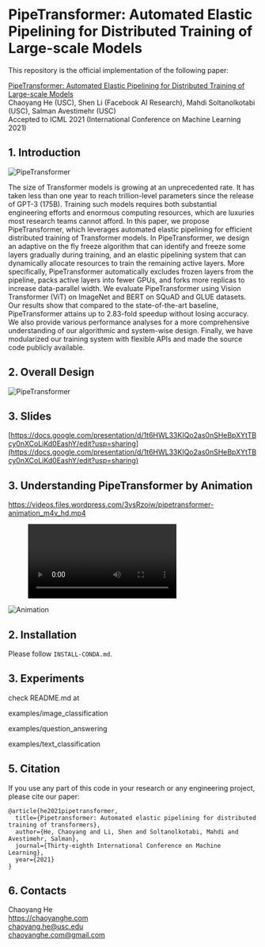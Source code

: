 # PipeTransformer: Automated Elastic Pipelining for Distributed Training of Large-scale Models

This repository is the official implementation of the following paper:

[PipeTransformer: Automated Elastic Pipelining for Distributed Training of Large-scale Models](https://arxiv.org/abs/2102.03161) \
Chaoyang He (USC), Shen Li (Facebook AI Research), Mahdi Soltanolkotabi (USC), Salman Avestimehr (USC) \
Accepted to ICML 2021 (International Conference on Machine Learning 2021) 

## 1. Introduction

<img src="https://chaoyanghe.com/wp-content/uploads/2021/06/PipeTransformer-ICML2021.png" alt="PipeTransformer"/>

The size of Transformer models is growing at an unprecedented rate. It has taken less than one year to reach trillion-level parameters since the release of GPT-3 (175B). 
Training such models requires both substantial engineering efforts and enormous computing resources, which are luxuries most research teams cannot afford. 
In this paper, we propose PipeTransformer, which leverages automated elastic pipelining for efficient distributed training of Transformer models. 
In PipeTransformer, we design an adaptive on the fly freeze algorithm that can identify and freeze some layers gradually during training, and an elastic pipelining system that can dynamically allocate resources to train the remaining active layers.
More specifically, PipeTransformer  automatically excludes frozen layers from the pipeline, packs active layers into fewer GPUs, and forks more replicas to increase data-parallel width. 
We evaluate PipeTransformer using Vision Transformer (ViT) on ImageNet and BERT on SQuAD and GLUE datasets. Our results show that compared to the state-of-the-art baseline, PipeTransformer attains up to $2.83$-fold speedup without losing accuracy.
We also provide various performance analyses for a more comprehensive understanding of our algorithmic and system-wise design. Finally, we have modularized our training system with flexible APIs and made the source code publicly available.

## 2. Overall Design
<img src="https://chaoyanghe.com/wp-content/uploads/2021/02/PipeTransformer-overall-design.png" alt="PipeTransformer"/>


## 3. Slides
[https://docs.google.com/presentation/d/1t6HWL33KIQo2as0nSHeBpXYtTBcy0nXCoLiKd0EashY/edit?usp=sharing](https://docs.google.com/presentation/d/1t6HWL33KIQo2as0nSHeBpXYtTBcy0nXCoLiKd0EashY/edit?usp=sharing)

## 3. Understanding PipeTransformer by Animation 
https://videos.files.wordpress.com/3vsRzoiw/pipetransformer-animation_m4v_hd.mp4
<figure class="video_container">
  <video controls="true" allowfullscreen="true">
    <source src="https://videos.files.wordpress.com/3vsRzoiw/pipetransformer-animation_m4v_hd.mp4" type="video/mp4">
  </video>
</figure>

![Animation](https://chaoyanghe.com/wp-content/uploads/2021/06/PipeTransformer-Animation.gif)


## 2. Installation
Please follow `INSTALL-CONDA.md`.

## 3. Experiments
check README.md at 

examples/image_classification

examples/question_answering

examples/text_classification

## 5. Citation

If you use any part of this code in your research or any engineering project, please cite our paper: 
```
@article{he2021pipetransformer,
  title={Pipetransformer: Automated elastic pipelining for distributed training of transformers},
  author={He, Chaoyang and Li, Shen and Soltanolkotabi, Mahdi and Avestimehr, Salman},
  journal={Thirty-eighth International Conference on Machine Learning},
  year={2021}
}
```


## 6. Contacts

Chaoyang He \
https://chaoyanghe.com \
chaoyang.he@usc.edu \
chaoyanghe.com@gmail.com